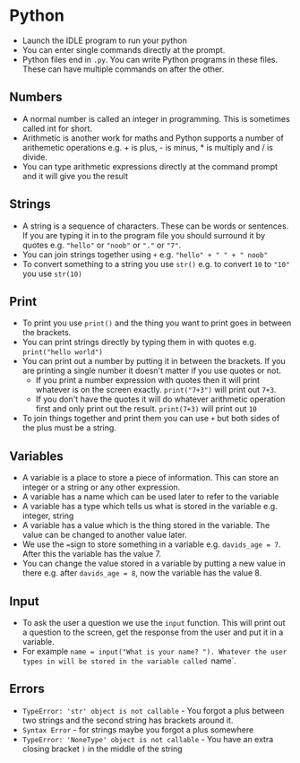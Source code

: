 # Python

* Launch the IDLE program to run your python
* You can enter single commands directly at the prompt.
* Python files end in `.py`. You can write Python programs in these files. These can have multiple commands on after the other.

## Numbers
* A normal number is called an integer in programming. This is sometimes called int for short.
* Arithmetic is another work for maths and Python supports a number of arithemetic operations e.g. + is plus, - is minus, * is multiply and / is divide.
* You can type arithmetic expressions directly at the command prompt and it will give you the result

## Strings
* A string is a sequence of characters. These can be words or sentences. If you are typing it in to the program file you should surround it by quotes e.g. `"hello"` or `"noob"` or `"."` or `"7"`.
* You can join strings together using `+` e.g. `"hello" + " " + " noob"`
* To convert something to a string you use `str()` e.g. to convert `10` to `"10"` you use `str(10)`

## Print
* To print you use `print()` and the thing you want to print goes in between the brackets.
* You can print strings directly by typing them in with quotes e.g. `print("hello world")`
* You can print out a number by putting it in between the brackets. If you are printing a single number it doesn't matter if you use quotes or not.
	* If you print a number expression with quotes then it will print whatever is on the screen exactly. `print("7+3")` will print out `7+3`.
 	* If you don't have the quotes it will do whatever arithmetic operation first and only print out the result. `print(7+3)` will print out `10`
* To join things together and print them you can use `+` but both sides of the plus must be a string.

## Variables

* A variable is a place to store a piece of information. This can store an integer or a string or any other expression.
* A variable has a name which can be used later to refer to the variable
* A variable has a type which tells us what is stored in the variable e.g. integer, string
* A variable has a value which is the thing stored in the variable. The value can be changed to another value later.
* We use the `=`sign to store something in a variable e.g. `davids_age = 7`. After this the variable has the value 7.
* You can change the value stored in a variable by putting a new value in there e.g. after `davids_age = 8`, now the variable has the value 8.

## Input

* To ask the user a question we use the `input` function. This will print out a question to the screen, get the response from the user and put it in a variable.
* For example `name = input("What is your name? "). Whatever the user types in will be stored in the variable called `name`.

## Errors

* `TypeError: 'str' object is not callable` - You forgot a plus between two strings and the second string has brackets around it.
* `Syntax Error` - for strings maybe you forgot a plus somewhere
* `TypeError: 'NoneType' object is not callable` - You have an extra closing bracket `)` in the middle of the string
